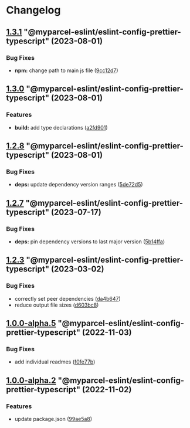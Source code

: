 # Changelog

<!-- MONODEPLOY:BELOW -->

## [1.3.1](https://github/myparcelnl/eslint/compare/@myparcel-eslint/eslint-config-prettier-typescript@1.3.0...@myparcel-eslint/eslint-config-prettier-typescript@1.3.1) "@myparcel-eslint/eslint-config-prettier-typescript" (2023-08-01)


### Bug Fixes

* **npm:** change path to main js file ([9cc12d7](https://github/myparcelnl/eslint/commit/9cc12d729d6267bf438eae98315340f2410514d4))




## [1.3.0](https://github/myparcelnl/eslint/compare/@myparcel-eslint/eslint-config-prettier-typescript@1.2.8...@myparcel-eslint/eslint-config-prettier-typescript@1.3.0) "@myparcel-eslint/eslint-config-prettier-typescript" (2023-08-01)


### Features

* **build:** add type declarations ([a2fd901](https://github/myparcelnl/eslint/commit/a2fd901740f9ee4a536f7672ebf0f46441512697))




## [1.2.8](https://github/myparcelnl/eslint/compare/@myparcel-eslint/eslint-config-prettier-typescript@1.2.7...@myparcel-eslint/eslint-config-prettier-typescript@1.2.8) "@myparcel-eslint/eslint-config-prettier-typescript" (2023-08-01)


### Bug Fixes

* **deps:** update dependency version ranges ([5de72d5](https://github/myparcelnl/eslint/commit/5de72d5238ff39c4b010926c159bcaeb4b8ccf53))




## [1.2.7](https://github/myparcelnl/eslint/compare/@myparcel-eslint/eslint-config-prettier-typescript@1.2.6...@myparcel-eslint/eslint-config-prettier-typescript@1.2.7) "@myparcel-eslint/eslint-config-prettier-typescript" (2023-07-17)


### Bug Fixes

* **deps:** pin dependency versions to last major version ([5b14ffa](https://github/myparcelnl/eslint/commit/5b14ffa38c220bd614d46bfe61845c40e638255c))




## [1.2.3](https://github/myparcelnl/eslint/compare/@myparcel-eslint/eslint-config-prettier-typescript@1.2.2...@myparcel-eslint/eslint-config-prettier-typescript@1.2.3) "@myparcel-eslint/eslint-config-prettier-typescript" (2023-03-02)


### Bug Fixes

* correctly set peer dependencies ([da4b647](https://github/myparcelnl/eslint/commit/da4b6474c8f3b996ecfb3fe571c46e4c97eb0104))
* reduce output file sizes ([d603bc8](https://github/myparcelnl/eslint/commit/d603bc80a73f0911e6734fcbf2049bf110704821))




## [1.0.0-alpha.5](https://github/myparcelnl/eslint/compare/@myparcel-eslint/eslint-config-prettier-typescript@1.0.0-alpha.4...@myparcel-eslint/eslint-config-prettier-typescript@1.0.0-alpha.5) "@myparcel-eslint/eslint-config-prettier-typescript" (2022-11-03)


### Bug Fixes

* add individual readmes ([f0fe77b](https://github/myparcelnl/eslint/commit/f0fe77bd13668afdc7472d474aa967771945ae99))




## [1.0.0-alpha.2](https://github/myparcelnl/eslint/compare/@myparcel-eslint/eslint-config-prettier-typescript@1.0.0-alpha.1...@myparcel-eslint/eslint-config-prettier-typescript@1.0.0-alpha.2) "@myparcel-eslint/eslint-config-prettier-typescript" (2022-11-02)


### Features

* update package.json ([99ae5a8](https://github/myparcelnl/eslint/commit/99ae5a866389101f92e0b7ea077306d9dabb44e4))


